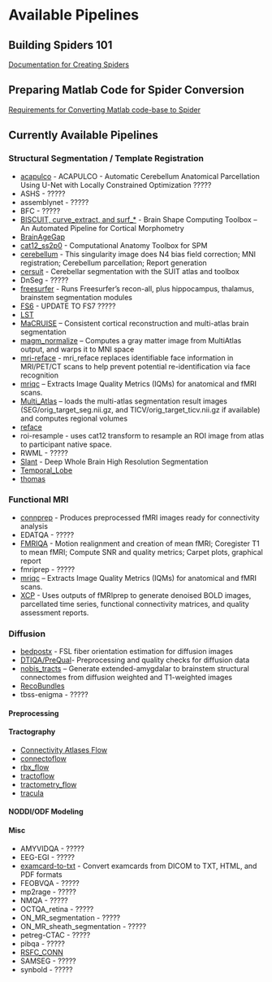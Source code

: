 # Available Pipelines

## Building Spiders 101

[Documentation for Creating Spiders](building_spiders.md)

## Preparing Matlab Code for Spider Conversion

[Requirements for Converting Matlab code-base to Spider](matlab_code_spider_conversion.md)

## Currently Available Pipelines

### Structural Segmentation / Template Registration

- [acapulco](acapulco.md) - ACAPULCO - Automatic Cerebellum Anatomical Parcellation Using U-Net with Locally Constrained Optimization ?????
- ASHS - ?????
- assemblynet - ?????
- BFC - ?????
- [BISCUIT, curve_extract, and surf_*](BISCUIT-curve_extract-surf.md) - Brain Shape Computing Toolbox – An Automated Pipeline for Cortical Morphometry
- [BrainAgeGap](brainagegap.md)
- [cat12_ss2p0](cat12_ss2p0.md) - Computational Anatomy Toolbox for SPM
- [cerebellum](cerebellum.md) - This singularity image does N4 bias field correction; MNI registration; Cerebellum parcellation; Report generation
- [cersuit](cersuit.md) - Cerebellar segmentation with the SUIT atlas and toolbox
- DnSeg - ?????
- [freesurfer](freesurfer.md) - Runs Freesurfer’s recon-all, plus hippocampus, thalamus, brainstem segmentation modules
- [FS6](fs6.md) - UPDATE TO FS7 ?????
- [LST](lst.md)
- [MaCRUISE](macruise.md) – Consistent cortical reconstruction and multi-atlas brain segmentation
- [magm_normalize](magm_normalize.md) – Computes a gray matter image from MultiAtlas output, and warps it to MNI space
- [mri-reface](mri-reface.md) - mri_reface replaces identifiable face information in MRI/PET/CT scans to help prevent potential re-identification via face recognition
- [mriqc](mriqc.md) – Extracts Image Quality Metrics (IQMs) for anatomical and fMRI scans.
- [Multi_Atlas](multi_atlas.md) – loads the multi-atlas segmentation result images (SEG/orig_target_seg.nii.gz, and TICV/orig_target_ticv.nii.gz if available) and computes regional volumes
- [reface](reface.md)
- roi-resample - uses cat12 transform to resample an ROI image from atlas to participant native space.
- RWML - ?????
- [Slant](slant.md) - Deep Whole Brain High Resolution Segmentation
- [Temporal_Lobe](temporal_lobe.md)
- [thomas](thomas.md)

### Functional MRI

- [connprep](connprep.md) - Produces preprocessed fMRI images ready for connectivity analysis
- EDATQA - ?????
- [FMRIQA](fmriqa.md) - Motion realignment and creation of mean fMRI; Coregister T1 to mean fMRI; Compute SNR and quality metrics; Carpet plots, graphical report
- fmriprep - ?????
- [mriqc](mriqc.md) – Extracts Image Quality Metrics (IQMs) for anatomical and fMRI scans.
- [XCP](xcp.md) - Uses outputs of fMRIprep to generate denoised BOLD images, parcellated time series, functional connectivity matrices, and quality assessment reports.

### Diffusion

- [bedpostx](bedpostx.md) - FSL fiber orientation estimation for diffusion images
- [DTIQA/PreQual](dtiqa-prequal.md)- Preprocessing and quality checks for diffusion data
- [nobis_tracts](nobis_tracts.md) – Generate extended-amygdalar to brainstem structural connectomes from diffusion weighted and T1-weighted images
- [RecoBundles](recobundles.md)
- tbss-enigma - ?????

#### Preprocessing

#### Tractography

- [Connectivity Atlases Flow](connectivity-atlases-flow.md)
- [connectoflow](connectoflow.md)
- [rbx_flow](rbx_flow.md)
- [tractoflow](tractoflow.md)
- [tractometry_flow](tractometry_flow.md)
- [tracula](tracula.md)

#### NODDI/ODF Modeling

#### Misc

- AMYVIDQA - ?????
- EEG-EGI - ?????
- [examcard-to-txt](examcard-to-txt.md) - Convert examcards from DICOM to TXT, HTML, and PDF formats
- FEOBVQA - ?????
- mp2rage - ?????
- NMQA - ?????
- OCTQA_retina - ?????
- ON_MR_segmentation - ?????
- ON_MR_sheath_segmentation - ?????
- petreg-CTAC - ?????
- pibqa - ?????
- [RSFC_CONN](rsfc_conn.md)
- SAMSEG - ?????
- synbold - ?????
